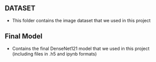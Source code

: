 ## DATASET
- This folder contains the image dataset that we used in this project

## Final Model
- Contains the final DenseNet121 model that we used in this project (including files in .h5 and ipynb formats)
